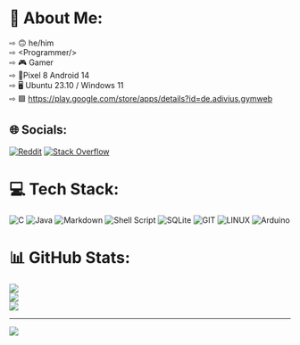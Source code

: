 # 💫 About Me:
⇨ 🙃 he/him<br>⇨ \<Programmer/\><br>⇨ 🎮 Gamer<br>⇨ 📱Pixel 8 Android 14<br>⇨ 🖥️ Ubuntu 23.10 / Windows 11<br>⇨ 🟩 https://play.google.com/store/apps/details?id=de.adivius.gymweb


## 🌐 Socials:
[![Reddit](https://img.shields.io/badge/Reddit-%23FF4500.svg?logo=Reddit&logoColor=white)](https://reddit.com/user/Adivius) [![Stack Overflow](https://img.shields.io/badge/-Stackoverflow-FE7A16?logo=stack-overflow&logoColor=white)](https://stackoverflow.com/users/Adivius) 

# 💻 Tech Stack:
![C](https://img.shields.io/badge/c-%2300599C.svg?style=for-the-badge&logo=c&logoColor=white) ![Java](https://img.shields.io/badge/java-%23ED8B00.svg?style=for-the-badge&logo=openjdk&logoColor=white) ![Markdown](https://img.shields.io/badge/markdown-%23000000.svg?style=for-the-badge&logo=markdown&logoColor=white) ![Shell Script](https://img.shields.io/badge/shell_script-%23121011.svg?style=for-the-badge&logo=gnu-bash&logoColor=white) ![SQLite](https://img.shields.io/badge/sqlite-%2307405e.svg?style=for-the-badge&logo=sqlite&logoColor=white) ![GIT](https://img.shields.io/badge/Git-fc6d26?style=for-the-badge&logo=git&logoColor=white) ![LINUX](https://img.shields.io/badge/Linux-FCC624?style=for-the-badge&logo=linux&logoColor=black) ![Arduino](https://img.shields.io/badge/-Arduino-00979D?style=for-the-badge&logo=Arduino&logoColor=white)
# 📊 GitHub Stats:
![](https://github-readme-stats.vercel.app/api?username=Adivius&theme=radical&hide_border=false&include_all_commits=true&count_private=true)<br/>
![](https://github-readme-streak-stats.herokuapp.com/?user=Adivius&theme=radical&hide_border=false)<br/>
![](https://github-readme-stats.vercel.app/api/top-langs/?username=Adivius&theme=radical&hide_border=false&include_all_commits=true&count_private=true&layout=compact)

---
[![](https://visitcount.itsvg.in/api?id=Adivius&icon=0&color=0)](https://visitcount.itsvg.in)

<!-- Proudly created with GPRM ( https://gprm.itsvg.in ) -->
